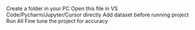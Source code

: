 Create a folder in your PC
Open this file in VS Code/Pycharm/Jupyter/Cursor directly
Add dataset before running project
Run All
Fine tune the project for accuracy
